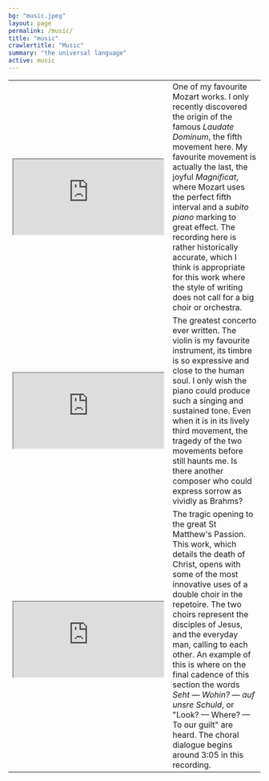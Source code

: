```yaml
---
bg: "music.jpeg"
layout: page
permalink: /music/
title: "music"
crawlertitle: "Music"
summary: "the universal language"
active: music
---
```

 <table style="width:100%">
<tr>
 <td>
   <iframe
  src="https://www.youtube.com/embed/BBkFmALFTBk">
  </iframe>
  </td>
  <td> One of my favourite Mozart works. I only recently discovered the origin of the famous <i>Laudate Dominum</i>, the fifth movement here. My favourite movement is actually the last, the joyful <i>Magnificat</i>, where Mozart uses the perfect fifth interval and a <i>subito piano</i> marking to great effect. The recording here is rather historically accurate, which I think is appropriate for this work where the style of writing does not call for a big choir or orchestra.
  </td>
</tr>
<tr>  
  <td>
   <iframe
  src="https://www.youtube.com/embed/lJ1xKctJpQM">
  </iframe>
  </td>
  <td> The greatest concerto ever written. The violin is my favourite instrument, its timbre is so expressive and close to the human soul. I only wish the piano could produce such a singing and sustained tone. Even when it is in its lively third movement, the tragedy of the two movements before still haunts me. Is there another composer who could express sorrow as vividly as Brahms?
  </td>
</tr>
<tr>
 <td>
   <iframe
  src="https://www.youtube.com/embed/pf4UNJqv_-A">
  </iframe>
  </td>
  <td> The tragic opening to the great St Matthew's Passion. This work, which details the death of Christ, opens with some of the most innovative uses of a double choir in the repetoire. The two choirs represent the disciples of Jesus, and the everyday man, calling to each other. An example of this is where on the final cadence of this section the words <i>Seht — Wohin? — auf unsre Schuld</i>, or "Look? — Where? — To our guilt" are heard. The choral dialogue begins around 3:05 in this recording.
  </td>
</tr>
</table> 
